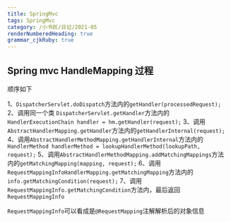 ```yaml
---
title: SpringMvc
tags: SpringMvc
category: /小书匠/日记/2021-05
renderNumberedHeading: true
grammar_cjkRuby: true
---
```



## Spring mvc HandleMapping 过程

顺序如下

1、`DispatcherServlet.doDispatch`方法内的`getHandler(processedRequest);` 
2、调用同一个类 `DispatcherServlet.getHandler`方法内的`HandlerExecutionChain handler = hm.getHandler(request);`
3、调用`AbstractHandlerMapping.getHandler`方法内的`getHandlerInternal(request);`
4、调用`AbstractHandlerMethodMapping.getHandlerInternal`方法内的`HandlerMethod handlerMethod = lookupHandlerMethod(lookupPath, request);`
5、调用`AbstractHandlerMethodMapping.addMatchingMappings`方法内的`getMatchingMapping(mapping, request);`
6、调用`RequestMappingInfoHandlerMapping.getMatchingMapping`方法内的`info.getMatchingCondition(request);`
7、调用`RequestMappingInfo.getMatchingCondition`方法内，最后返回`RequestMappingInfo`

`RequestMappingInfo`可以看成是`@RequestMapping`注解解析后的对象信息